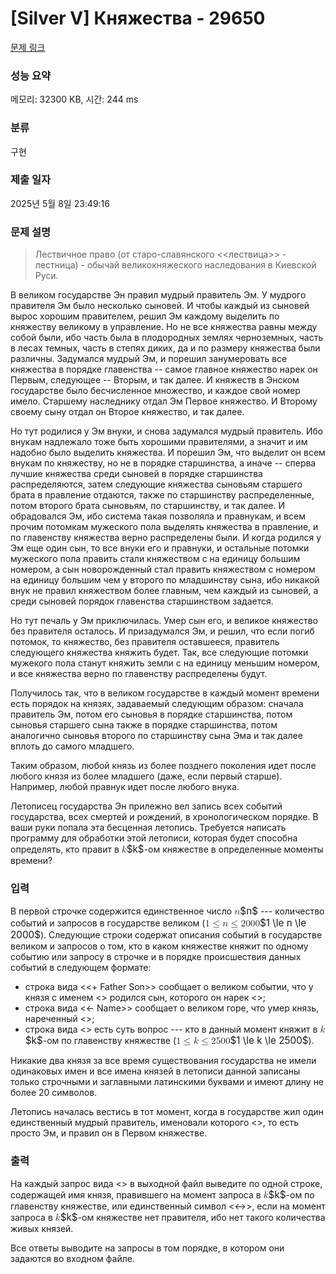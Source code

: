 # [Silver V] Княжества - 29650 

[문제 링크](https://www.acmicpc.net/problem/29650) 

### 성능 요약

메모리: 32300 KB, 시간: 244 ms

### 분류

구현

### 제출 일자

2025년 5월 8일 23:49:16

### 문제 설명

<blockquote>
<p>Лествичное право (от старо-славянского <<лествица>> - лестница) - обычай великокняжеского наследования в Киевской Руси.</p>
</blockquote>

<p>В великом государстве Эн правил мудрый правитель Эм. У мудрого правителя Эм было несколько сыновей. И чтобы каждый из сыновей вырос хорошим правителем, решил Эм каждому выделить по княжеству великому в управление. Но не все княжества равны между собой были, ибо часть была в плодородных землях черноземных, часть в лесах темных, часть в степях диких, да и по размеру княжества были различны. Задумался мудрый Эм, и порешил занумеровать все княжества в порядке главенства -- самое главное княжество нарек он Первым, следующее -- Вторым, и так далее. И княжеств в Энском государстве было бесчисленное множество, и каждое свой номер имело. Старшему наследнику отдал Эм Первое княжество. И Второму своему сыну отдал он Второе княжество, и так далее.</p>

<p>Но тут родилися у Эм внуки, и снова задумался мудрый правитель. Ибо внукам надлежало тоже быть хорошими правителями, а значит и им надобно было выделить княжества. И порешил Эм, что выделит он всем внукам по княжеству, но не в порядке старшинства, а иначе --  сперва лучшие княжества среди сыновей в порядке старшинства распределяются, затем следующие княжества сыновьям старшего брата в правление отдаются, также по старшинству распределенные, потом второго брата сыновьям, по старшинству, и так далее. И обрадовался Эм, ибо система такая позволяла и правнукам, и всем прочим потомкам мужеского пола выделять княжества в правление, и по главенству княжества верно распределены были. И когда родился у Эм еще один сын, то все внуки его и правнуки, и остальные потомки мужеского пола править стали княжеством с на единицу большим номером, а сын новорожденный стал править княжеством с номером на единицу большим чем у второго по младшинству сына, ибо никакой внук не правил княжеством более главным, чем каждый из сыновей, а среди сыновей порядок главенства старшинством задается.</p>

<p>Но тут печаль у Эм приключилась. Умер сын его, и великое княжество без правителя осталось. И призадумался Эм, и решил, что если погиб потомок, то княжество, без правителя оставшееся, правитель следующего княжества княжить будет. Так, все следующие потомки мужекого пола станут княжить земли с на единицу меньшим номером, и все княжества верно по главенству распределены будут.</p>

<p>Получилось так, что в великом государстве в каждый момент времени есть порядок на князях, задаваемый следующим образом: сначала правитель Эм, потом его сыновья в порядке старшинства, потом сыновья старшего сына также в порядке старшинства, потом аналогично сыновья второго по старшинству сына Эма и так далее вплоть до самого младшего.</p>

<p>Таким образом, любой князь из более позднего поколения идет после любого князя из более младшего (даже, если первый старше). Например, любой правнук идет после любого внука.</p>

<p>Летописец государства Эн прилежно вел запись всех событий государства, всех смертей и рождений, в хронологическом порядке. В ваши руки попала эта бесценная летопись. Требуется написать программу для обработки этой летописи, которая будет способна определять, кто правит в <mjx-container class="MathJax" jax="CHTML" style="font-size: 109%; position: relative;"><mjx-math class="MJX-TEX" aria-hidden="true"><mjx-mi class="mjx-i"><mjx-c class="mjx-c1D458 TEX-I"></mjx-c></mjx-mi></mjx-math><mjx-assistive-mml unselectable="on" display="inline"><math xmlns="http://www.w3.org/1998/Math/MathML"><mi>k</mi></math></mjx-assistive-mml><span aria-hidden="true" class="no-mathjax mjx-copytext">$k$</span></mjx-container>-ом княжестве в определенные моменты времени?</p>

### 입력 

 <p>В первой строчке содержится единственное число <mjx-container class="MathJax" jax="CHTML" style="font-size: 109%; position: relative;"><mjx-math class="MJX-TEX" aria-hidden="true"><mjx-mi class="mjx-i"><mjx-c class="mjx-c1D45B TEX-I"></mjx-c></mjx-mi></mjx-math><mjx-assistive-mml unselectable="on" display="inline"><math xmlns="http://www.w3.org/1998/Math/MathML"><mi>n</mi></math></mjx-assistive-mml><span aria-hidden="true" class="no-mathjax mjx-copytext">$n$</span></mjx-container> --- количество событий и запросов в государстве великом (<mjx-container class="MathJax" jax="CHTML" style="font-size: 109%; position: relative;"><mjx-math class="MJX-TEX" aria-hidden="true"><mjx-mn class="mjx-n"><mjx-c class="mjx-c31"></mjx-c></mjx-mn><mjx-mo class="mjx-n" space="4"><mjx-c class="mjx-c2264"></mjx-c></mjx-mo><mjx-mi class="mjx-i" space="4"><mjx-c class="mjx-c1D45B TEX-I"></mjx-c></mjx-mi><mjx-mo class="mjx-n" space="4"><mjx-c class="mjx-c2264"></mjx-c></mjx-mo><mjx-mn class="mjx-n" space="4"><mjx-c class="mjx-c32"></mjx-c><mjx-c class="mjx-c30"></mjx-c><mjx-c class="mjx-c30"></mjx-c><mjx-c class="mjx-c30"></mjx-c></mjx-mn></mjx-math><mjx-assistive-mml unselectable="on" display="inline"><math xmlns="http://www.w3.org/1998/Math/MathML"><mn>1</mn><mo>≤</mo><mi>n</mi><mo>≤</mo><mn>2000</mn></math></mjx-assistive-mml><span aria-hidden="true" class="no-mathjax mjx-copytext">$1 \le n \le 2000$</span></mjx-container>). Следующие строки содержат описания событий в государстве великом и запросов о том, кто в каком княжестве княжит по одному событию или запросу в строчке и в порядке происшествия данных событий в следующем формате:</p>

<ul>
	<li>строка вида <<+ Father Son>> сообщает о великом событии, что у князя с именем <<Father>> родился сын, которого он нарек <<Son>>;</li>
	<li>строка вида <<- Name>> сообщает о великом горе, что умер князь, нареченный <<Name>>;</li>
	<li>строка вида <<? k>> есть суть вопрос --- кто в данный момент княжит в <mjx-container class="MathJax" jax="CHTML" style="font-size: 109%; position: relative;"><mjx-math class="MJX-TEX" aria-hidden="true"><mjx-mi class="mjx-i"><mjx-c class="mjx-c1D458 TEX-I"></mjx-c></mjx-mi></mjx-math><mjx-assistive-mml unselectable="on" display="inline"><math xmlns="http://www.w3.org/1998/Math/MathML"><mi>k</mi></math></mjx-assistive-mml><span aria-hidden="true" class="no-mathjax mjx-copytext">$k$</span></mjx-container>-ом по главенству княжестве (<mjx-container class="MathJax" jax="CHTML" style="font-size: 109%; position: relative;"><mjx-math class="MJX-TEX" aria-hidden="true"><mjx-mn class="mjx-n"><mjx-c class="mjx-c31"></mjx-c></mjx-mn><mjx-mo class="mjx-n" space="4"><mjx-c class="mjx-c2264"></mjx-c></mjx-mo><mjx-mi class="mjx-i" space="4"><mjx-c class="mjx-c1D458 TEX-I"></mjx-c></mjx-mi><mjx-mo class="mjx-n" space="4"><mjx-c class="mjx-c2264"></mjx-c></mjx-mo><mjx-mn class="mjx-n" space="4"><mjx-c class="mjx-c32"></mjx-c><mjx-c class="mjx-c35"></mjx-c><mjx-c class="mjx-c30"></mjx-c><mjx-c class="mjx-c30"></mjx-c></mjx-mn></mjx-math><mjx-assistive-mml unselectable="on" display="inline"><math xmlns="http://www.w3.org/1998/Math/MathML"><mn>1</mn><mo>≤</mo><mi>k</mi><mo>≤</mo><mn>2500</mn></math></mjx-assistive-mml><span aria-hidden="true" class="no-mathjax mjx-copytext">$1 \le k \le 2500$</span></mjx-container>).</li>
</ul>

<p>Никакие два князя за все время существования государства не имели одинаковых имен и все имена князей в летописи данной записаны только строчными и заглавными латинскими буквами и имеют длину не более 20 символов.</p>

<p>Летопись началась вестись в тот момент, когда в государстве жил один единственный мудрый правитель, именовали которого <<M>>, то есть просто Эм, и правил он в Первом княжестве.</p>

### 출력 

 <p>На каждый запрос вида <<? k>> в выходной файл выведите по одной строке, содержащей имя князя, правившего на момент запроса в <mjx-container class="MathJax" jax="CHTML" style="font-size: 109%; position: relative;"><mjx-math class="MJX-TEX" aria-hidden="true"><mjx-mi class="mjx-i"><mjx-c class="mjx-c1D458 TEX-I"></mjx-c></mjx-mi></mjx-math><mjx-assistive-mml unselectable="on" display="inline"><math xmlns="http://www.w3.org/1998/Math/MathML"><mi>k</mi></math></mjx-assistive-mml><span aria-hidden="true" class="no-mathjax mjx-copytext">$k$</span></mjx-container>-ом по главенству княжестве, или единственный символ <<->>, если на момент запроса в <mjx-container class="MathJax" jax="CHTML" style="font-size: 109%; position: relative;"><mjx-math class="MJX-TEX" aria-hidden="true"><mjx-mi class="mjx-i"><mjx-c class="mjx-c1D458 TEX-I"></mjx-c></mjx-mi></mjx-math><mjx-assistive-mml unselectable="on" display="inline"><math xmlns="http://www.w3.org/1998/Math/MathML"><mi>k</mi></math></mjx-assistive-mml><span aria-hidden="true" class="no-mathjax mjx-copytext">$k$</span></mjx-container>-ом княжестве нет правителя, ибо нет такого количества живых князей. </p>

<p>Все ответы выводите на запросы в том порядке, в котором они задаются во входном файле.</p>

